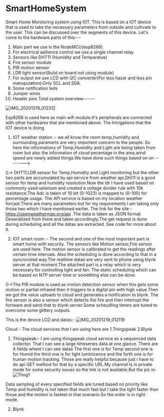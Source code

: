 # SmartHomeSystem
Smart Home Monitoring system using IOT.
This is based on a IOT device that is used to take the necessary parameters from outside and cultivate to the user.
This can be discussed over the segments of this device.
Let's come to the hardware parts of this--- 

1. Main part we use is the NodeMCU(esp8266). 
2. For electrical apllience control we use a single channel relay
3. Sensors like DHT11 (Humidity and Temparetue)
4. Fire sensor module
5. PIR motion sensor
6. LDR light sensor(Build on board not using module)
7. For output we use LCD with I2C converter(For less hazar and less pin manupulation).Only SCL and SDA.
8. Some notification leds
9. Jumper wires
10. Header pins
Total system overview------

![IMG_20201219_012312](https://user-images.githubusercontent.com/59107993/102655885-0aaf6280-4199-11eb-8800-92832c8b9e9f.jpg)


Esp8266 is used here as main wifi module.It's peripherals are connected with other hardwares that are mentioned above.
The Intrigations that the IOT device is doing 
1. IOT weather station :- we all know the room temp,humidity and surrounding paramerts are very importent concern to the people. So here the informations of Temp,Humidity and Light are being taken from room but also the information of cloud pecentage in the area,wind speed are newly added things.We have done such things based on
on -------->

()-> DHT11,LDR sensor for Temp,Humidity and Light monitoring but the other two parts are accumulated by api service from weather api.Dht11 is a good sensor for temp and humidity resolution.Now the ldr I have used based on commonly used selenium and created a voltage divider rule with 10k resistance.The Adc is taken of 10 bit (0-1023) is mapped to (0-100) for percentage usage.
The API service is based on my location weather forcast.There are many parameters but for my requirements I am taking only those two which I have mentioned earlier.
The link for the site - https://openweathermap.org/api .The data is taken as JSON format Deserialized from there and taken accordingly.The get request is done during scheduling and all the datas are extracted. See code for more about it.

2. IOT smart room :- The second and one of the most important part is  smart home with security. The sensors like Motion sensor,Fire sensor are used here. The motion sensor is calibrated to get the readings after certain time intervals. Also the scheduling is done according to that in a syncronized way.The realtime datas are very sent to phone using blynk server at that moment.The attached part is a relay which is very necessary for controlling light and fan.
The static scheduling which can be based on NTP server time or something else can be done.

()->The PIR module is used as motion detection sensor when this gets some motion or partial infrared then it triggers to a digital pin with high value.Then we got the value uploads to cloud and generates a notification to blynk. The fire sensor is also a sensor which detects the fire and then interrupt the fortware and send that to blynk server.Some scheudling timers are tuned to overcome some glittery outputs.

This is the device LCD and datas:-
![IMG_20201219_012119](https://user-images.githubusercontent.com/59107993/102694271-ecec0700-4245-11eb-947a-16439e033de9.jpg)



 Cloud - The cloud services that I am using here are 1.Thingspeak 2.Blynk 
1. Thingspeak:- I am using thingspeak cloud service as a sequenced data collector. That I can see a large timeseries data at one glance. There are 4 fields where I can see datas The first one is for Temp second one is for Humid the third one is for light luminicence and the forth one is for human motion tracking. Those are really helpful because just i have to do api GET method for that by a specific URL.My channel is in private mode for some security issues so the link is not available.But the pic is-
![Thng1](https://user-images.githubusercontent.com/59107993/102694441-0d689100-4247-11eb-8be3-505035188b35.PNG)

Data sampling of every specified fields are tuned based on priority like Temp and humidity is not taken that much fast but I take the light faster than those and the motion is fastest in that scenario.So the order is in right mode.

2. Blynk





